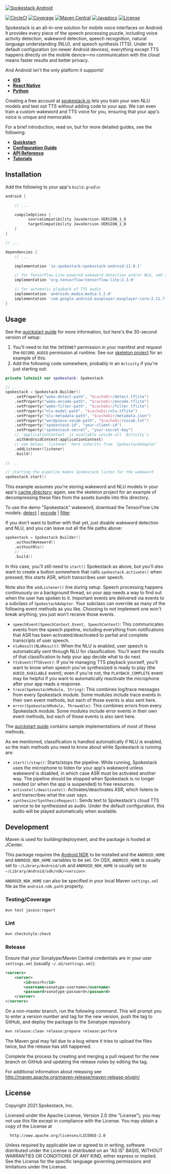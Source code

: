 <a href="https://www.spokestack.io/docs/android/getting-started" title="Getting Started with Spokestack + Android"><img src="images/spokestack-android.png" alt="Spokestack Android"></a>

[![CircleCI](https://circleci.com/gh/spokestack/spokestack-android.svg?style=shield)](https://circleci.com/gh/spokestack/spokestack-android)
[![Coverage](https://coveralls.io/repos/github/spokestack/spokestack-android/badge.svg)](https://coveralls.io/github/spokestack/spokestack-android)
[ ![Maven Central](https://img.shields.io/maven-central/v/io.spokestack/spokestack-android)](https://search.maven.org/search?q=spokestack-android)
[![Javadocs](https://javadoc.io/badge2/io.spokestack/spokestack-android/javadoc.svg)](https://javadoc.io/doc/io.spokestack/spokestack-android)
[![License](https://img.shields.io/badge/License-Apache%202.0-green.svg)](https://opensource.org/licenses/Apache-2.0)

Spokestack is an all-in-one solution for mobile voice interfaces on Android. It provides every piece of the speech processing puzzle, including voice activity detection, wakeword detection, speech recognition, natural language understanding (NLU), and speech synthesis (TTS). Under its default configuration (on newer Android devices), everything except TTS happens directly on the mobile device—no communication with the cloud means faster results and better privacy.

And Android isn't the only platform it supports!

* [**iOS**](https://github.com/spokestack/spokestack-ios)
* [**React Native**](https://github.com/spokestack/react-native-spokestack)
* [**Python**](https://github.com/spokestack/spokestack-python)

Creating a free account at [spokestack.io](https://spokestack.io) lets you train your own NLU models and test out TTS without adding code to your app. We can even train a custom wakeword and TTS voice for you, ensuring that your app's voice is unique and memorable.

For a brief introduction, read on, but for more detailed guides, see the following:

* [**Quickstart**](https://www.spokestack.io/docs/Android/getting-started)
* [**Configuration Guide**](https://www.spokestack.io/docs/Android/turnkey-configuration)
* [**API Reference**](https://www.javadoc.io/doc/io.spokestack/spokestack-android/latest/index.html)
* [**Tutorials**](https://www.spokestack.io/tutorials)


## Installation

Add the following to your app's `build.gradle`:

```groovy
android {

    // ...

    compileOptions {
          sourceCompatibility JavaVersion.VERSION_1_8
          targetCompatibility JavaVersion.VERSION_1_8
    }
}

// ...

dependencies {
    // ...

    implementation 'io.spokestack:spokestack-android:11.0.1'

    // for TensorFlow Lite-powered wakeword detection and/or NLU, add this one too
    implementation 'org.tensorflow:tensorflow-lite:2.3.0'

    // for automatic playback of TTS audio
    implementation 'androidx.media:media:1.2.0'
    implementation 'com.google.android.exoplayer:exoplayer-core:2.11.7'
}
```

## Usage

See the [quickstart guide](https://www.spokestack.io/docs/Android/getting-started) for more information, but here's the 30-second version of setup:

1. You'll need to list the `INTERNET` permission in your manifest and request the `RECORD_AUDIO` permission at runtime. See our [skeleton project](https://github.com/spokestack/android-skeleton) for an example of this.
1. Add the following code somewhere, probably in an `Activity` if you're just starting out:

```kotlin
private lateinit var spokestack: Spokestack

// ...
spokestack = Spokestack.Builder()
    .setProperty("wake-detect-path", "$cacheDir/detect.tflite")
    .setProperty("wake-encode-path", "$cacheDir/encode.tflite")
    .setProperty("wake-filter-path", "$cacheDir/filter.tflite")
    .setProperty("nlu-model-path", "$cacheDir/nlu.tflite")
    .setProperty("nlu-metadata-path", "$cacheDir/metadata.json")
    .setProperty("wordpiece-vocab-path", "$cacheDir/vocab.txt")
    .setProperty("spokestack-id", "your-client-id")
    .setProperty("spokestack-secret", "your-secret-key")
    // `applicationContext` is available inside all `Activity`s
    .withAndroidContext(applicationContext)
    // see below; `listener` here inherits from `SpokestackAdapter`
    .addListener(listener)
    .build()

// ...

// starting the pipeline makes Spokestack listen for the wakeword
spokestack.start()
```

This example assumes you're storing wakeword and NLU models in your app's [cache directory](https://developer.android.com/reference/android/content/Context#getCacheDir()); again, see the skeleton project for an example of decompressing these files from the assets bundle into this directory.

To use the demo "Spokestack" wakeword, download the TensorFlow Lite models: [detect](https://d3dmqd7cy685il.cloudfront.net/model/wake/spokestack/detect.tflite) | [encode](https://d3dmqd7cy685il.cloudfront.net/model/wake/spokestack/encode.tflite) | [filter](https://d3dmqd7cy685il.cloudfront.net/model/wake/spokestack/filter.tflite)

If you don't want to bother with that yet, just disable wakeword detection and NLU, and you can leave out all the file paths above:

```kotlin
spokestack = Spokestack.Builder()
    .withoutWakeword()
    .withoutNlu()
    // ...
    .build()
```

In this case, you'll still need to `start()` Spokestack as above, but you'll also want to create a button somewhere that calls `spokestack.activate()` when pressed; this starts ASR, which transcribes user speech.

Note also the `addListener()` line during setup. Speech processing happens continuously on a background thread, so your app needs a way to find out when the user has spoken to it. Important events are delivered via events to a subclass of `SpokestackAdapter`. Your subclass can override as many of the following event methods as you like. Choosing to not implement one won't break anything; you just won't receive those events.

* `speechEvent(SpeechContext.Event, SpeechContext)`: This communicates events from the speech pipeline, including everything from notifications that ASR has been activated/deactivated to partial and complete transcripts of user speech.
* `nluResult(NLUResult)`: When the NLU is enabled, user speech is automatically sent through NLU for classification. You'll want the results of that classification to help your app decide what to do next.
* `ttsEvent(TTSEvent)`: If you're managing TTS playback yourself, you'll want to know when speech you've synthesized is ready to play (the `AUDIO_AVAILABLE` event); even if you're not, the `PLAYBACK_COMPLETE` event may be helpful if you want to automatically reactivate the microphone after your app reads a response.
* `trace(SpokestackModule, String)`: This combines log/trace messages from every Spokestack module. Some modules include trace events in their own event methods, but each of those events is also sent here.
* `error(SpokestackModule, Throwable)`: This combines errors from every Spokestack module. Some modules include error events in their own event methods, but each of those events is also sent here.

The [quickstart guide](https://www.spokestack.io/docs/Android/getting-started) contains sample implementations of most of these methods.

As we mentioned, classification is handled automatically if NLU is enabled, so the main methods you need to know about while Spokestack is running are:

* `start()/stop()`: Starts/stops the pipeline. While running, Spokestack uses the microphone to listen for your app's wakeword unless wakeword is disabled, in which case ASR must be activated another way. The pipeline should be stopped when Spokestack is no longer needed (or when the app is suspended) to free resources.
* `activate()/deactivate()`: Activates/deactivates ASR, which listens to and transcribes what the user says.
* `synthesize(SynthesisRequest)`: Sends text to Spokestack's cloud TTS service to be synthesized as audio. Under the default configuration, this audio will be played automatically when available.

## Development
Maven is used for building/deployment, and the package is hosted at JCenter.

This package requires the [Android NDK](https://developer.android.com/ndk/guides/index.html)
to be installed and the `ANDROID_HOME` and `ANDROID_NDK_HOME` variables to be
set. On OSX, `ANDROID_HOME` is usually set to `~/Library/Android/sdk` and
`ANDROID_NDK_HOME` is usually set to `~/Library/Android/sdk/ndk/<version>`.

`ANDROID_NDK_HOME` can also be specified in your local Maven `settings.xml` file as the `android.ndk.path` property.

### Testing/Coverage

```bash
mvn test jacoco:report
```

### Lint

```bash
mvn checkstyle:check
```

### Release
Ensure that your Sonatype/Maven Central credentials are in your user `settings.xml` (usually `~/.m2/settings.xml`):

```xml
<servers>
    <server>
        <id>ossrh</id>
        <username>sonatype-username</username>
        <password>sonatype-password</password>
    </server>
</servers>
```

On a non-master branch, run the following command. This will prompt you to enter a version number and tag for the new version, push the tag to GitHub, and deploy the package to the Sonatype repository.

```bash
mvn release:clean release:prepare release:perform
```

The Maven goal may fail due to a bug where it tries to upload the files twice, but the release has still happened.

Complete the process by creating and merging a pull request for the new branch on GitHub and updating the release notes by editing the tag.

For additional information about releasing see http://maven.apache.org/maven-release/maven-release-plugin/

## License

Copyright 2021 Spokestack, Inc.

  Licensed under the Apache License, Version 2.0 (the "License");
  you may not use this file except in compliance with the License.
  You may obtain a copy of the License at

      http://www.apache.org/licenses/LICENSE-2.0

  Unless required by applicable law or agreed to in writing, software
  distributed under the License is distributed on an "AS IS" BASIS,
  WITHOUT WARRANTIES OR CONDITIONS OF ANY KIND, either express or implied.
  See the License for the specific language governing permissions and
  limitations under the License.
